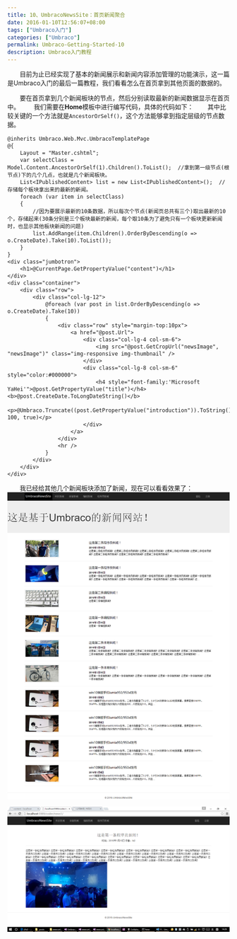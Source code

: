 ```yaml
---
title: 10、UmbracoNewsSite：首页新闻聚合
date: 2016-01-10T12:56:07+08:00
tags: ["Umbraco入门"]
categories: ["Umbraco"]
permalink: Umbraco-Getting-Started-10
description: Umbraco入门教程
---
```

　　目前为止已经实现了基本的新闻展示和新闻内容添加管理的功能演示，这一篇是Umbraco入门的最后一篇教程，我们看看怎么在首页拿到其他页面的数据的。

　　要在首页拿到几个新闻板块的节点，然后分别读取最新的新闻数据显示在首页中。
　　我们需要在**Home**模板中进行编写代码，具体的代码如下：<!--more-->
　　其中比较关键的一个方法就是`AncestorOrSelf()`，这个方法能够拿到指定层级的节点数据。
```
@inherits Umbraco.Web.Mvc.UmbracoTemplatePage
@{
    Layout = "Master.cshtml";
    var selectClass = Model.Content.AncestorOrSelf(1).Children().ToList();  //拿到第一级节点(根节点)下的几个几点，也就是几个新闻板块。
    List<IPublishedContent> list = new List<IPublishedContent>();  //存储每个板块拿出来的最新的新闻。
    foreach (var item in selectClass)
    {
        //因为要展示最新的10条数据，所以每次个节点(新闻页总共有三个)取出最新的10个，存储起来(30条分别是三个板块最新的新闻，每个取10条为了避免只有一个板块更新新闻时，也显示其他板块新闻的问题)
        list.AddRange(item.Children().OrderByDescending(o => o.CreateDate).Take(10).ToList());
    }
}
<div class="jumbotron">
    <h1>@CurrentPage.GetPropertyValue("content")</h1>
</div>
<div class="container">
    <div class="row">
        <div class="col-lg-12">
            @foreach (var post in list.OrderByDescending(o => o.CreateDate).Take(10))
            {
                <div class="row" style="margin-top:10px">
                    <a href="@post.Url">
                        <div class="col-lg-4 col-sm-6">
                            <img src="@post.GetCropUrl("newsImage", "newsImage")" class="img-responsive img-thumbnail" />
                        </div>
                        <div class="col-lg-8 col-sm-6" style="color:#000000">
                            <h4 style="font-family:'Microsoft YaHei'">@post.GetPropertyValue("title")</h4><b>@post.CreateDate.ToLongDateString()</b>
                            <p>@Umbraco.Truncate((post.GetPropertyValue("introduction")).ToString(), 100, true)</p>
                        </div>
                    </a>
                </div>
                <hr />
            }
        </div>
    </div>
</div>
```

　　我已经给其他几个新闻板块添加了新闻，现在可以看看效果了：
![](/image/umbraco/backoffice58.png)

![](/image/umbraco/backoffice59.png)
